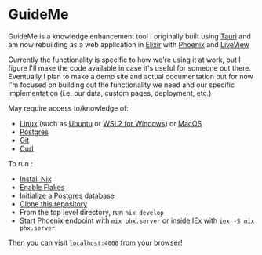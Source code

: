 # GuideMe

GuideMe is a knowledge enhancement tool I originally built using [Tauri](https://tauri.app/)
and am now rebuilding as a web application in [Elixir](https://elixir-lang.org/) with 
[Phoenix](https://phoenixframework.org/) and [LiveView](https://github.com/phoenixframework/phoenix_live_view)

Currently the functionality is specific to how we're using it at work, but I figure I'll 
make the code available in case it's useful for someone out there. Eventually I plan to make 
a demo site and actual documentation but for now I'm focused on building out the functionality 
we need and our specific implementation (i.e. our data, custom pages, deployment, etc.) 

May require access to/knowledge of: 
  * [Linux](https://linux.org/) (such as [Ubuntu](https://ubuntu.com/) or [WSL2 for Windows](https://learn.microsoft.com/en-us/windows/wsl/install)) or [MacOS](https://www.apple.com/macos/)
  * [Postgres](https://postgresql.org/)
  * [Git](https://git-scm.com/)
  * [Curl](https://curl.se/)

To run :
  
  * [Install Nix](https://nixos.org/download/)
  * [Enable Flakes](https://nixos.wiki/wiki/Flakes)
  * [Initialize a Postgres database](https://www.postgresql.org/docs/current/tutorial-start.html)
  * [Clone this repository](https://docs.github.com/en/repositories/creating-and-managing-repositories/cloning-a-repository)
  * From the top level directory, run `nix develop`
  * Start Phoenix endpoint with `mix phx.server` or inside IEx with `iex -S mix phx.server`

Then you can visit [`localhost:4000`](http://localhost:4000) from your browser!
